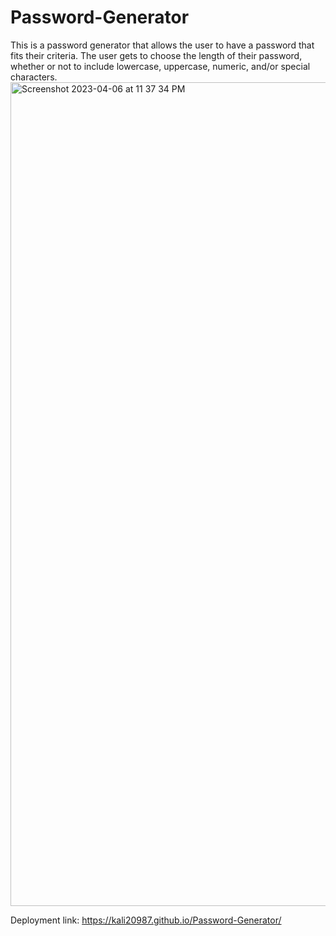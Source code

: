 # Password-Generator
This is a password generator that allows the user to have a password that fits their criteria. The user gets to choose the length of their password, whether or not to include lowercase, uppercase, numeric, and/or special characters.
<img width="1318" alt="Screenshot 2023-04-06 at 11 37 34 PM" src="https://user-images.githubusercontent.com/128011155/230537195-6485c37f-8b1f-4c36-83b2-cfae6b58e23c.png">

Deployment link: https://kali20987.github.io/Password-Generator/ 
